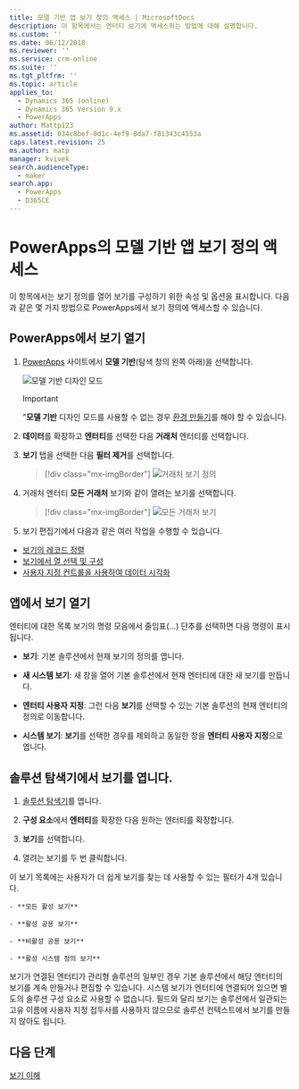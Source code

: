 ```yaml
---
title: 모델 기반 앱 보기 정의 액세스 | MicrosoftDocs
description: 이 항목에서는 엔터티 보기에 액세스하는 방법에 대해 설명합니다.
ms.custom: ''
ms.date: 06/12/2018
ms.reviewer: ''
ms.service: crm-online
ms.suite: ''
ms.tgt_pltfrm: ''
ms.topic: article
applies_to:
  - Dynamics 365 (online)
  - Dynamics 365 Version 9.x
  - PowerApps
author: Mattp123
ms.assetid: 034c8bef-0d1c-4ef9-8da7-f81343c4553a
caps.latest.revision: 25
ms.author: matp
manager: kvivek
search.audienceType:
  - maker
search.app:
  - PowerApps
  - D365CE
---
```

# <a name="access-a-model-driven-app-view-definition-in-powerapps"></a>PowerApps의 모델 기반 앱 보기 정의 액세스

 이 항목에서는 보기 정의를 열어 보기를 구성하기 위한 속성 및 옵션을 표시합니다. 다음과 같은 몇 가지 방법으로 PowerApps에서 보기 정의에 액세스할 수 있습니다. 
  
  
## <a name="open-a-view-in-powerapps"></a>PowerApps에서 보기 열기

1.  [PowerApps](https://web.powerapps.com/?utm_source=padocs&utm_medium=linkinadoc&utm_campaign=referralsfromdoc) 사이트에서 **모델 기반**(탐색 창의 왼쪽 아래)을 선택합니다.  

    ![모델 기반 디자인 모드](media/model-driven-switch.png)

    > [!IMPORTANT]
    > "**모델 기반** 디자인 모드를 사용할 수 없는 경우 [환경 만들기](https://docs.microsoft.com/powerapps/administrator/create-environment)를 해야 할 수 있습니다. 

2.  **데이터**를 확장하고 **엔터티**를 선택한 다음 **거래처** 엔터티를 선택합니다.   
3. **보기** 탭을 선택한 다음 **필터 제거**를 선택합니다.

    > [!div class="mx-imgBorder"] 
    > ![거래처 보기 정의](media/account-view-definitions.png)

4. 거래처 엔터티 **모든 거래처** 보기와 같이 열려는 보기를 선택합니다.

    > [!div class="mx-imgBorder"] 
    > ![모든 거래처 보기](media/all-accounts-view.png)

5. 보기 편집기에서 다음과 같은 여러 작업을 수행할 수 있습니다. 
 
- [보기의 레코드 정렬](configure-sorting.md)
- [보기에서 열 선택 및 구성](choose-and-configure-columns.md)
- [사용자 지정 컨트롤을 사용하여 데이터 시각화](use-custom-controls-data-visualizations.md) 

## <a name="open-a-view-from-an-app"></a>앱에서 보기 열기

엔터티에 대한 목록 보기의 명령 모음에서 줄임표(...) 단추를 선택하면 다음 명령이 표시됩니다.  
- **보기**: 기본 솔루션에서 현재 보기의 정의를 엽니다.  
  
- **새 시스템 보기**: 새 창을 열어 기본 솔루션에서 현재 엔터티에 대한 새 보기를 만듭니다.  
  
- **엔터티 사용자 지정**: 그런 다음 **보기**를 선택할 수 있는 기본 솔루션의 현재 엔터티의 정의로 이동합니다.  
  
- **시스템 보기**: **보기**를 선택한 경우를 제외하고 동일한 창을 **엔터티 사용자 지정**으로 엽니다.  

## <a name="open-a-view-in-solution-explorer"></a>솔루션 탐색기에서 보기를 엽니다. 
  
1.  [솔루션 탐색기](advanced-navigation.md#solution-explorer)를 엽니다.  
  
2.  **구성 요소**에서 **엔터티**를 확장한 다음 원하는 엔터티를 확장합니다.  
  
3.  **보기**를 선택합니다.  
  
4.  열려는 보기를 두 번 클릭합니다.  
  
 이 보기 목록에는 사용자가 더 쉽게 보기를 찾는 데 사용할 수 있는 필터가 4개 있습니다.  
  
    - **모든 활성 보기**  
  
    - **활성 공용 보기**  
  
    - **비활성 공용 보기**  
  
    - **활성 시스템 정의 보기**  
  
 보기가 연결된 엔터티가 관리형 솔루션의 일부인 경우 기본 솔루션에서 해당 엔터티의 보기를 계속 만들거나 편집할 수 있습니다. 시스템 보기가 엔터티에 연결되어 있으면 별도의 솔루션 구성 요소로 사용할 수 없습니다. 필드와 달리 보기는 솔루션에서 일관되는 고유 이름에 사용자 지정 접두사를 사용하지 않으므로 솔루션 컨텍스트에서 보기를 만들지 않아도 됩니다. 
 
## <a name="next-steps"></a>다음 단계
[보기 이해 ](create-edit-views.md)


